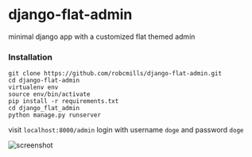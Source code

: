 # django-flat-admin

minimal django app with a customized flat themed admin

### Installation

```
git clone https://github.com/robcmills/django-flat-admin.git
cd django-flat-admin
virtualenv env
source env/bin/activate
pip install -r requirements.txt
cd django_flat_admin
python manage.py runserver
```

visit `localhost:8000/admin`
login with username `doge` and password `doge`

![screenshot](http://i.imgur.com/pWVzSox.png)
